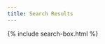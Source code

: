 ```yaml
---
title: Search Results
---
```

{% include search-box.html %}

<!-- List where search results will be rendered -->
<ul id="search-results"></ul>

<script>
  // Template to generate the JSON to search
  window.store = {
    {%- assign searchable_pages = site.pages 
    | where_exp: "p", "p.published != false" -%}

    {%- for post in searchable_pages -%}
      "{{ post.url | slugify }}": {
        "title": "{{ post.title | xml_escape }}",
        "author": "{{ post.author | xml_escape }}",
        "category": "{{ post.category | xml_escape }}",
        "content": {{ post.content | strip_html | strip_newlines | jsonify }},
        "url": "{{ post.url | xml_escape }}"
      }{%- unless forloop.last -%},{%- endunless -%}
    {%- endfor -%}
  };
</script>

<!-- Import lunr.js from unpkg.com -->
<script src="https://unpkg.com/lunr/lunr.js"></script>
<!-- Custom search script which we will create below -->
<script src="/js/search.js"></script>